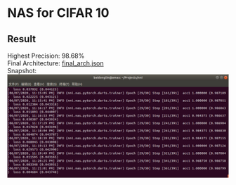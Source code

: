 
# NAS for CIFAR 10  

## Result
Highest Precision:  98.68%  
Final Architecture:  [final_arch.json](results/final_arch.json)  
Snapshot:  ![snapshot](results/nas.png "nas")